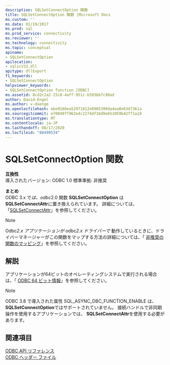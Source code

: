 ```yaml
---
description: SQLSetConnectOption 関数
title: SQLSetConnectOption 関数 |Microsoft Docs
ms.custom: ''
ms.date: 01/19/2017
ms.prod: sql
ms.prod_service: connectivity
ms.reviewer: ''
ms.technology: connectivity
ms.topic: conceptual
apiname:
- SQLSetConnectOption
apilocation:
- sqlsrv32.dll
apitype: dllExport
f1_keywords:
- SQLSetConnectOption
helpviewer_keywords:
- SQLSetConnectOption function [ODBC]
ms.assetid: 8cd2c2a2-25c8-4aff-951c-b593bbfc90ad
author: David-Engel
ms.author: v-daenge
ms.openlocfilehash: ebe9166ea52971812e8905399da4ea0e6347361a
ms.sourcegitcommit: e700497f962e4c2274df16d9e651059b42ff1a10
ms.translationtype: MT
ms.contentlocale: ja-JP
ms.lasthandoff: 08/17/2020
ms.locfileid: "88499534"
---
```

# <a name="sqlsetconnectoption-function"></a>SQLSetConnectOption 関数
**互換性**  
 導入されたバージョン: ODBC 1.0 標準準拠: 非推奨  
  
 **まとめ**  
 ODBC 3.x で*は、odbc*2.0 関数 **SQLSetConnectOption** は **SQLSetConnectAttr**に置き換えられています。 詳細については、「[SQLSetConnectAttr](../../../odbc/reference/syntax/sqlsetconnectattr-function.md)」を参照してください。  
  
> [!NOTE]
>  Odbc*2.x アプリケーションが* odbc*2.x ドライバーで* 動作しているときに、ドライバーマネージャーがこの関数をマップする方法の詳細については、「 [非推奨の関数のマッピング](../../../odbc/reference/appendixes/mapping-deprecated-functions.md)」を参照してください。  
  
## <a name="remarks"></a>解説  
 アプリケーションが64ビットのオペレーティングシステムで実行される場合は、「 [ODBC 64 ビット情報](../../../odbc/reference/odbc-64-bit-information.md)」を参照してください。  
  
> [!NOTE]  
>  ODBC 3.8 で導入された属性 SQL_ASYNC_DBC_FUNCTION_ENABLE は、 **SQLSetConnectOption**ではサポートされていません。 接続ハンドルで非同期操作を使用するアプリケーションでは、 **SQLSetConnectAttr**を使用する必要があります。  
  
## <a name="see-also"></a>関連項目  
 [ODBC API リファレンス](../../../odbc/reference/syntax/odbc-api-reference.md)   
 [ODBC ヘッダー ファイル](../../../odbc/reference/install/odbc-header-files.md)
